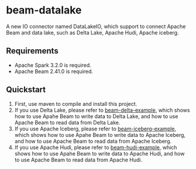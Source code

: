 # beam-datalake
A new IO connector named DataLakeIO, which support to connect Apache Beam and data lake, such as Delta Lake, Apache Hudi, Apache iceberg.
## Requirements
* Apache Spark 3.2.0 is required. 
* Apache Beam 2.41.0 is required.
## Quickstart
1. First, use maven to compile and install this project.  
2. If you use Delta Lake, please refer to [beam-delta-example](<https://github.com/nanhu-lab/beam-delta-example>),  which shows how to use Apahe Beam to write data to Delta Lake, and how to use Apache Beam to read data from Delta Lake.  
3. If you use Apache Iceberg, please refer to [beam-iceberg-example](<https://github.com/nanhu-lab/beam-iceberg-example>),  which shows how to use Apahe Beam to write data to Apache Iceberg, and how to use Apache Beam to read data from Apache Iceberg.  
4. If you use Apache Hudi, please refer to [beam-hudi-example](<https://github.com/nanhu-lab/beam-hudi-example>),  which shows how to use Apahe Beam to write data to Apache Hudi, and how to use Apache Beam to read data from Apache Hudi.  
